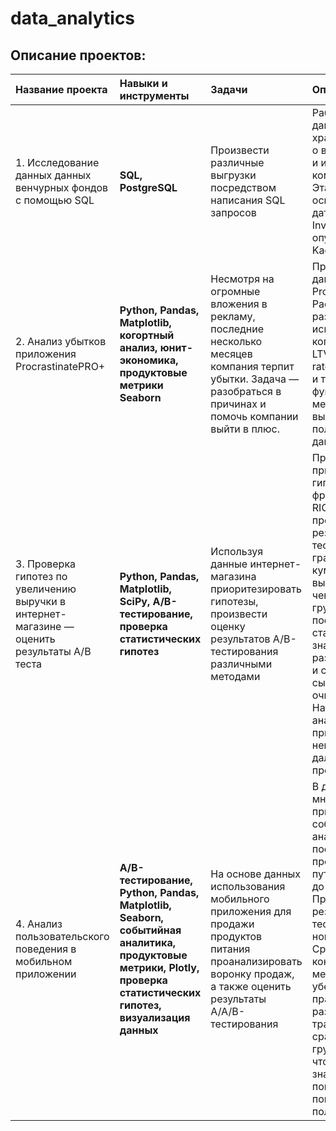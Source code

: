 # data_analytics

## Описание проектов: 

| Название проекта                            | Навыки и инструменты | Задачи                        |   Описание                                    | 
| :------------------------------------------ | :------------------- |:------------------------------|:----------------------------------------------|
| 1. Исследование данных данных венчурных фондов с помощью SQL |  **SQL, PostgreSQL**     | Произвести различные выгрузки посредством написания SQL запросов|Работа идёт с базой данных, которая хранит информацию о венчурных фондах и инвестициях в компании-стартапы. Эта база данных основана на датасете Startup Investments, опубликованном на Kaggle. |
| 2. Анализ убытков приложения ProcrastinatePRO+ | **Python, Pandas, Matplotlib, когортный анализ, юнит-экономика, продуктовые метрики Seaborn** | Несмотря на огромные вложения в рекламу, последние несколько месяцев компания терпит убытки. Задача — разобраться в причинах и помочь компании выйти в плюс. | Проведен анализ данных от ProcrastinatePRO+. Рассчитаны различные метрики, использован когортный анализ: LTV, CAC, Retention rate, DAU, WAU, MAU и т.д. Использованы функции расчёта метрик. Сделаны выводы по полученным данным. |
| 3. Проверка гипотез по увеличению выручки в интернет-магазине — оценить результаты A/B теста | **Python, Pandas, Matplotlib, SciPy, A/B-тестирование, проверка статистических гипотез** | Используя данные интернет-магазина приоритезиpовать гипотезы, произвести оценку результатов A/B-тестирования различными методами | Проведена приоритизация гипотез по фреймворкам ICE и RICE. Затем проведен анализ результатов A/B-теста, построен графики кумулятивной выручки, среднего чека, конверсии по группам, а также посчитана статистическая значимость различий конверсий и средних чеков по сырым и очищенным данным. На основании анализа мной было принято решение о нецелесообразности дальнейшего проведения теста. |
| 4. Анализ пользовательского поведения в мобильном приложении | **A/B-тестирование, Python, Pandas, Matplotlib, Seaborn, событийная аналитика, продуктовые метрики, Plotly, проверка статистических гипотез, визуализация данных** | На основе данных использования мобильного приложения для продажи продуктов питания проанализировать воронку продаж, а также оценить результаты A/A/B-тестирования | В данном проекте мной были изучены принципы событийной аналитики. Я построил воронку продаж, исследовал путь пользователей до покупки. Проанализировал результаты A/B-теста введения новых шрифтов. Сравнил 2 контрольных группы между собой, убедился в правильном разделении трафика, а затем сравнил с тестовой группой. Выявлено, что новый шрифт значительно не повлияет на поведение пользователей. |
